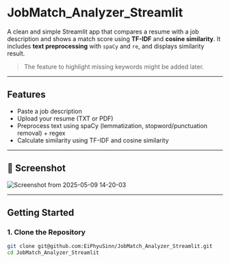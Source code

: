 # JobMatch_Analyzer_Streamlit

A clean and simple Streamlit app that compares a resume with a job description and shows a match score using **TF-IDF** and **cosine similarity**. 
It includes **text preprocessing** with `spaCy` and `re`, and displays similarity result.
> The feature to highlight missing keywords might be added later.
---

## Features

- Paste a job description
- Upload your resume (TXT or PDF)
- Preprocess text using spaCy (lemmatization, stopword/punctuation removal) + regex
- Calculate similarity using TF-IDF and cosine similarity
  

---

## 📸 Screenshot

![Screenshot from 2025-05-09 14-20-03](https://github.com/user-attachments/assets/de05d05e-1607-42ca-86cc-1040353df6c5)


---

## Getting Started

### 1. Clone the Repository

```bash
git clone git@github.com:EiPhyuSinn/JobMatch_Analyzer_Streamlit.git
cd JobMatch_Analyzer_Streamlit
```
